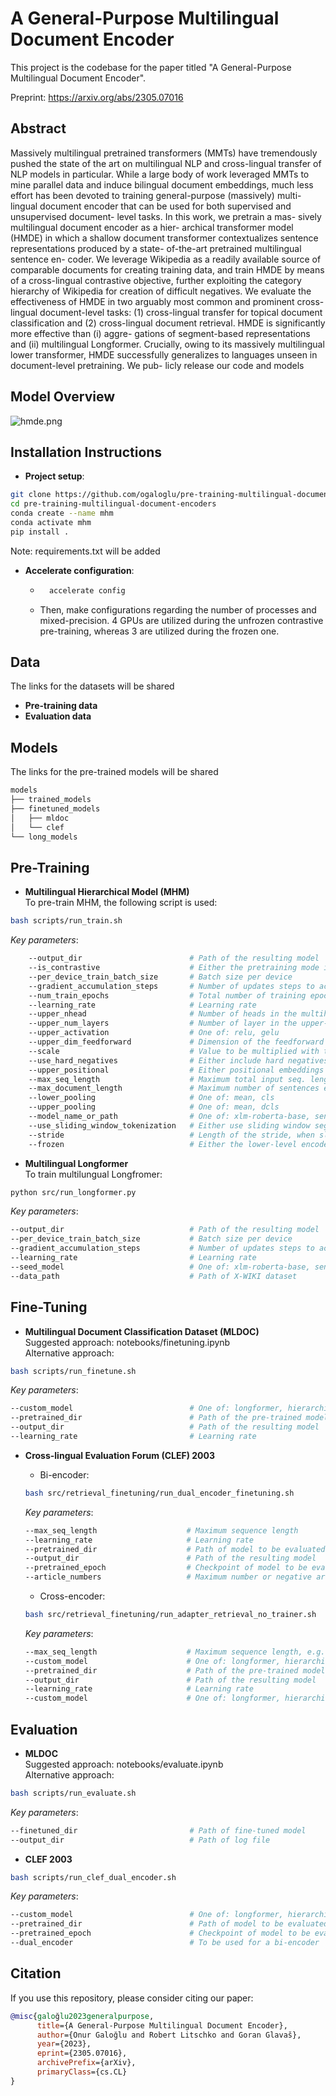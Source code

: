 # A General-Purpose Multilingual Document Encoder

This project is the codebase for the paper titled "A General-Purpose Multilingual Document Encoder".

Preprint: https://arxiv.org/abs/2305.07016

## Abstract
Massively multilingual pretrained transformers
(MMTs) have tremendously pushed the state of
the art on multilingual NLP and cross-lingual
transfer of NLP models in particular. While a
large body of work leveraged MMTs to mine
parallel data and induce bilingual document
embeddings, much less effort has been devoted
to training general-purpose (massively) multi-
lingual document encoder that can be used for
both supervised and unsupervised document-
level tasks. In this work, we pretrain a mas-
sively multilingual document encoder as a hier-
archical transformer model (HMDE) in which
a shallow document transformer contextualizes
sentence representations produced by a state-
of-the-art pretrained multilingual sentence en-
coder. We leverage Wikipedia as a readily
available source of comparable documents for
creating training data, and train HMDE by
means of a cross-lingual contrastive objective,
further exploiting the category hierarchy of
Wikipedia for creation of difficult negatives.
We evaluate the effectiveness of HMDE in two
arguably most common and prominent cross-
lingual document-level tasks: (1) cross-lingual
transfer for topical document classification and
(2) cross-lingual document retrieval. HMDE
is significantly more effective than (i) aggre-
gations of segment-based representations and
(ii) multilingual Longformer. Crucially, owing
to its massively multilingual lower transformer,
HMDE successfully generalizes to languages
unseen in document-level pretraining. We pub-
licly release our code and models
## Model Overview
![hmde.png](https://user-images.githubusercontent.com/33498883/241818654-ee3289db-17d9-4476-a4d7-928f001870ed.png)
    

## Installation Instructions
* **Project setup**:
```bash
git clone https://github.com/ogaloglu/pre-training-multilingual-document-encoders.git
cd pre-training-multilingual-document-encoders
conda create --name mhm
conda activate mhm
pip install .
```
Note: requirements.txt will be added

* **Accelerate configuration**:
    * ```bash
        accelerate config
        ```
    * Then, make configurations regarding the number of processes and mixed-precision. 4 GPUs are utilized during the unfrozen contrastive pre-training, whereas 3 are utilized during the frozen one.



## Data
The links for the datasets will be shared
* **Pre-training data**
* **Evaluation data**

## Models
The links for the pre-trained models will be shared

```bash
models
├── trained_models
├── finetuned_models
│   ├── mldoc
│   └── clef
└── long_models
```

## Pre-Training

* **Multilingual Hierarchical Model (MHM)** \
To pre-train MHM, the following script is used:
```bash
bash scripts/run_train.sh
```
*Key parameters*:
```bash
    --output_dir                        # Path of the resulting model
    --is_contrastive                    # Either the pretraining mode is contrastive or not
    --per_device_train_batch_size       # Batch size per device
    --gradient_accumulation_steps       # Number of updates steps to accumulate
    --num_train_epochs                  # Total number of training epochs
    --learning_rate                     # Learning rate
    --upper_nhead                       # Number of heads in the multiheadattention models of the upper-level encoder
    --upper_num_layers                  # Number of layer in the upper-level encoder
    --upper_activation                  # One of: relu, gelu
    --upper_dim_feedforward             # Dimension of the feedforward network model of the upper-level encoder
    --scale                             # Value to be multiplied with the output of similarity function
    --use_hard_negatives                # Either include hard negatives or not
    --upper_positional                  # Either positional embeddings are used for the upper encoder or not
    --max_seq_length                    # Maximum total input seq. length after tokenization
    --max_document_length               # Maximum number of sentences each document can have
    --lower_pooling                     # One of: mean, cls
    --upper_pooling                     # One of: mean, dcls
    --model_name_or_path                # One of: xlm-roberta-base, sentence-transformers/LaBSE
    --use_sliding_window_tokenization   # Either use sliding window segmentation or not
    --stride                            # Length of the stride, when sliding window approach is used
    --frozen                            # Either the lower-level encoder is frozen or not
```

* **Multilingual Longformer** \
To train multilungual Longfromer: 
```bash
python src/run_longformer.py
```
*Key parameters*:
```bash
--output_dir                            # Path of the resulting model
--per_device_train_batch_size           # Batch size per device
--gradient_accumulation_steps           # Number of updates steps to accumulate
--learning_rate                         # Learning rate
--seed_model                            # One of: xlm-roberta-base, sentence-transformers/LaBSE
--data_path                             # Path of X-WIKI dataset
```

## Fine-Tuning
* **Multilingual Document Classification Dataset (MLDOC)** \
Suggested approach: notebooks/finetuning.ipynb \
Alternative approach:
```bash
bash scripts/run_finetune.sh
```
*Key parameters*:
```bash
--custom_model                          # One of: longformer, hierarchical
--pretrained_dir                        # Path of the pre-trained model
--output_dir                            # Path of the resulting model
--learning_rate                         # Learning rate
```

* **Cross-lingual Evaluation Forum (CLEF) 2003**
    * Bi-encoder: 
    ```bash
    bash src/retrieval_finetuning/run_dual_encoder_finetuning.sh
    ```
    *Key parameters*:
    ```bash
    --max_seq_length                    # Maximum sequence length
    --learning_rate                     # Learning rate
    --pretrained_dir                    # Path of model to be evaluated
    --output_dir                        # Path of the resulting model
    --pretrained_epoch                  # Checkpoint of model to be evaluated
    --article_numbers   	            # Maximum number or negative articles that will be within a forward-pass (To fit in a GPU)
    ```

    * Cross-encoder:
    ```bash
    bash src/retrieval_finetuning/run_adapter_retrieval_no_trainer.sh
    ```
    *Key parameters*:
    ```bash
    --max_seq_length                    # Maximum sequence length, e.g. 128 for hierarchical model or 4096 for Longformer
    --custom_model                      # One of: longformer, hierarchical
    --pretrained_dir                    # Path of the pre-trained model
    --output_dir                        # Path of the resulting model
    --learning_rate                     # Learning rate
    --custom_model                      # One of: longformer, hierarchical
    ```


## Evaluation
* **MLDOC** \
Suggested approach: notebooks/evaluate.ipynb \
Alternative approach: 
```bash
bash scripts/run_evaluate.sh
```
*Key parameters*:
```bash
--finetuned_dir                         # Path of fine-tuned model
--output_dir                            # Path of log file
```
* **CLEF  2003**
```bash
bash scripts/run_clef_dual_encoder.sh
```
*Key parameters*:
```bash
--custom_model                          # One of: longformer, hierarchical
--pretrained_dir                        # Path of model to be evaluated
--pretrained_epoch                      # Checkpoint of model to be evaluated
--dual_encoder                          # To be used for a bi-encoder 
```

## Citation
If you use this repository, please consider citing our paper:
```bibtex
@misc{galoğlu2023generalpurpose,
      title={A General-Purpose Multilingual Document Encoder}, 
      author={Onur Galoğlu and Robert Litschko and Goran Glavaš},
      year={2023},
      eprint={2305.07016},
      archivePrefix={arXiv},
      primaryClass={cs.CL}
}
```